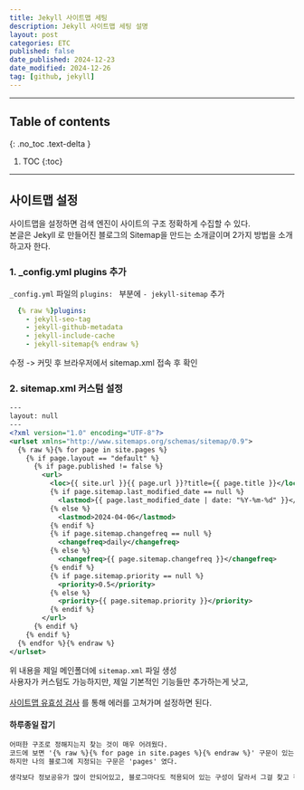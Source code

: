```yaml
---
title: Jekyll 사이트맵 세팅
description: Jekyll 사이트맵 세팅 설명
layout: post
categories: ETC
published: false
date_published: 2024-12-23
date_modified: 2024-12-26
tag: [github, jekyll]
---
```

---
## Table of contents
{: .no_toc .text-delta }

1. TOC
{:toc}
---

<!-- 글의 제목은 ##
    나머지 큰 제목은 ###
    이후 나머지는 4개이상 -->

## 사이트맵 설정
사이트맵을 설정하면 검색 엔진이 사이트의 구조 정확하게 수집할 수 있다.
<br>
본글은 Jekyll 로 만들어진 블로그의 Sitemap을 만드는 소개글이며 2가지 방법을 소개하고자 한다. 

### 1. _config.yml plugins 추가
`_config.yml` 파일의 `plugins: ` 부분에 `- jekyll-sitemap` 추가
```yml
  {% raw %}plugins:
    - jekyll-seo-tag
    - jekyll-github-metadata
    - jekyll-include-cache
    - jekyll-sitemap{% endraw %}
```

수정 -> 커밋 후 브라우저에서 sitemap.xml 접속 후 확인
<br>

### 2. sitemap.xml 커스텀 설정
```xml
---
layout: null
---
<?xml version="1.0" encoding="UTF-8"?>
<urlset xmlns="http://www.sitemaps.org/schemas/sitemap/0.9">
  {% raw %}{% for page in site.pages %}
    {% if page.layout == "default" %}
      {% if page.published != false %}
        <url>
          <loc>{{ site.url }}{{ page.url }}?title={{ page.title }}</loc>
          {% if page.sitemap.last_modified_date == null %}
            <lastmod>{{ page.last_modified_date | date: "%Y-%m-%d" }}</lastmod>
          {% else %}
            <lastmod>2024-04-06</lastmod>
          {% endif %}
          {% if page.sitemap.changefreq == null %}
            <changefreq>daily</changefreq>
          {% else %}
            <changefreq>{{ page.sitemap.changefreq }}</changefreq>
          {% endif %}
          {% if page.sitemap.priority == null %}
            <priority>0.5</priority>
          {% else %}
            <priority>{{ page.sitemap.priority }}</priority>
          {% endif %}
        </url>
      {% endif %}
    {% endif %}
  {% endfor %}{% endraw %}
</urlset>
```

위 내용을 제일 메인폴더에 `sitemap.xml` 파일 생성<br>
사용자가 커스텀도 가능하지만, 제일 기본적인 기능들만 추가하는게 낫고,<br><br>
[사이트맵 유효성 검사](https://products.aspose.app/html/ko/sitemap-validator) 를 통해 에러를 고쳐가며 설정하면 된다.
<br>

#### 하루종일 잡기
```html
어떠한 구조로 정해지는지 찾는 것이 매우 어려웠다.
코드에 보면 '{% raw %}{% for page in site.pages %}{% endraw %}' 구문이 있는데, 이부분에서 'site.pages' 를 쓰는게 있고 'site.docs' 나 'site.posts' 가 있었다. 
하지만 나의 블로그에 지정되는 구문은 'pages' 였다.

생각보다 정보공유가 많이 안되어있고, 블로그마다도 적용되어 있는 구성이 달라서 그걸 찾고 적용하느라 많은 시간을 보낸거같다.
```